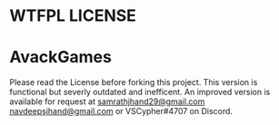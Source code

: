 # WTFPL LICENSE
# AvackGames
Please read the License before forking this project.
This version is functional but severly outdated and inefficent.
An improved version is available for request at samrathjhand29@gmail.com navdeepsjhand@gmail.com or VSCypher#4707 on Discord.
